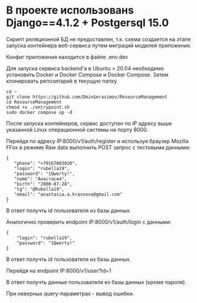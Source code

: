 # В проекте использованs Django==4.1.2 + Postgersql 15.0

Скрипт реляционной БД не предоставлен, т.к. схема создается
на этапе запуска контейнера веб-сервиса путем миграций моделей
приложения.

Конфиг приложения находится в файле .env.dev


Для запуска сервиса backend'a в Ubuntu > 20.04 необходимо установить Docker и Docker Compose
и Docker Compose.
Затем клонировать репозитарий в текущую папку
```
cd ~
git clone https://github.com/DminGerasimov/ResourceManagement
cd ResourceManagement
chmod +x ./entrypoint.sh
sudo docker compose up -d
```

После запуска контейнеров, сервис доступен по IP адресу выше указанной 
Linux операционной системы на порту 8000.

Перейдя по адресу IP:8000/v1/auth/register
 и используя браузер Mozilla FFox в режиме Raw data выполнить  POST запрос с 
 тестовыми данными:
 ```
 {
    "phone": "+79167003020",
    "login": "rubella19",
    "password": "1Qwerty!",
    "name": "Анастасия",
    "birth": "2000-07-28",
    "tg": "@Rubella19",
    "email": "anastasia.a.krasnova@gmail.com"
}
```
В ответ получть id пользователя из базы данных.


Аналогично проверить endpoint IP:8000/v1/auth/login c данными:
```
{
    "login": "rubella19",
    "password": "1Qwerty!"
}
```
В ответ получть id пользователя из базы данных.

Перейдя на endpoint IP:8000/v1/user?id=1

В ответ получть данные пользователя из базы данных (кроме пароля).

При неверных query-параметрах - вывод ошибки.


